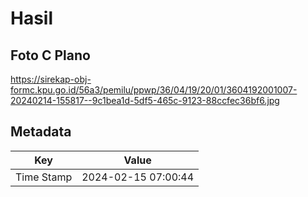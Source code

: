 # Hasil

## Foto C Plano

https://sirekap-obj-formc.kpu.go.id/56a3/pemilu/ppwp/36/04/19/20/01/3604192001007-20240214-155817--9c1bea1d-5df5-465c-9123-88ccfec36bf6.jpg


## Metadata

| Key        | Value               |
| ---------- | ------------------- |
| Time Stamp | 2024-02-15 07:00:44 |



